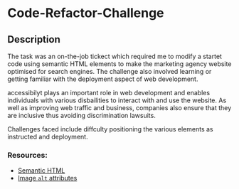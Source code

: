 # Code-Refactor-Challenge

## Description

The task was an on-the-job tickect which required me to modify a startet code using semantic HTML elements to make the marketing agency website optimised for search engines. The challenge also involved learning or getting familiar with the deployment aspect of web development. 
 
accessibilyt plays an important role in web development and enables individuals with various disbailities to interact with and use the website.
As well as improving web traffic and business, companies also ensure that they are inclusive thus avoiding discrimination lawsuits.

Challenges faced include diffculty positioning the various elements as instructed and deployment. 

### Resources:

* [Semantic HTML](https://www.w3schools.com/html/html5_semantic_elements.asp)
* [Image `alt` attributes](https://www.w3schools.com/tags/att_img_alt.asp)